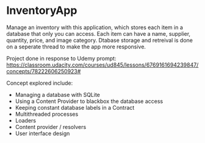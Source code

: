 # InventoryApp

Manage an inventory with this application, which stores each item in a database that only you can access. Each item can have a name, supplier, quantity, price, and image category. Dtabase storage and retreival is done on a seperate thread to make the app more responsive. 

Project done in response to Udemy prompt: https://classroom.udacity.com/courses/ud845/lessons/6769161694239847/concepts/78222606250923#

Concept explored include:
- Managing a database with SQLite
- Using a Content Provider to blackbox the database access
- Keeping constant database labels in a Contract
- Multithreaded processes
- Loaders
- Content provider / resolvers
- User interface design
